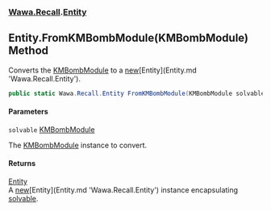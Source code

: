 ### [Wawa.Recall](Wawa.Recall.md 'Wawa.Recall').[Entity](Entity.md 'Wawa.Recall.Entity')

## Entity.FromKMBombModule(KMBombModule) Method

Converts the [KMBombModule](https://docs.microsoft.com/en-us/dotnet/api/KMBombModule 'KMBombModule') to a [new](https://docs.microsoft.com/en-us/dotnet/csharp/language-reference/keywords/new 'https://docs.microsoft.com/en-us/dotnet/csharp/language-reference/keywords/new')[Entity](Entity.md 'Wawa.Recall.Entity').

```csharp
public static Wawa.Recall.Entity FromKMBombModule(KMBombModule solvable);
```
#### Parameters

<a name='Wawa.Recall.Entity.FromKMBombModule(KMBombModule).solvable'></a>

`solvable` [KMBombModule](https://docs.microsoft.com/en-us/dotnet/api/KMBombModule 'KMBombModule')

The [KMBombModule](https://docs.microsoft.com/en-us/dotnet/api/KMBombModule 'KMBombModule') instance to convert.

#### Returns
[Entity](Entity.md 'Wawa.Recall.Entity')  
A [new](https://docs.microsoft.com/en-us/dotnet/csharp/language-reference/keywords/new 'https://docs.microsoft.com/en-us/dotnet/csharp/language-reference/keywords/new')[Entity](Entity.md 'Wawa.Recall.Entity') instance encapsulating [solvable](Entity.FromKMBombModule(KMBombModule).md#Wawa.Recall.Entity.FromKMBombModule(KMBombModule).solvable 'Wawa.Recall.Entity.FromKMBombModule(KMBombModule).solvable').